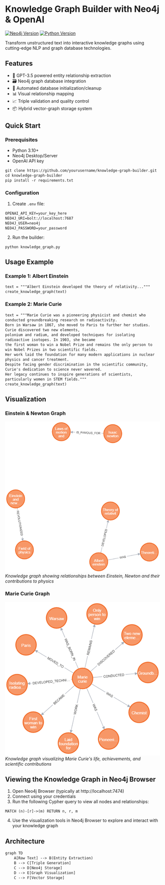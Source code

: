 # Knowledge Graph Builder with Neo4j & OpenAI

[![Neo4j Version](https://img.shields.io/badge/Neo4j-5.11.0-blue)](https://neo4j.com/)
[![Python Version](https://img.shields.io/badge/Python-3.10%2B-brightgreen)](https://python.org)

Transform unstructured text into interactive knowledge graphs using cutting-edge NLP and graph database technologies.

## Features
- 🧠 GPT-3.5 powered entity relationship extraction
- 🗃️ Neo4j graph database integration
- 🔄 Automated database initialization/cleanup
- 📊 Visual relationship mapping
- 📈 Triple validation and quality control
- 📦 Hybrid vector-graph storage system

## Quick Start
### Prerequisites
- Python 3.10+
- Neo4j Desktop/Server
- OpenAI API key

```
git clone https://github.com/yourusername/knowledge-graph-builder.git
cd knowledge-graph-builder
pip install -r requirements.txt
```

### Configuration
1. Create `.env` file:
```
OPENAI_API_KEY=your_key_here
NEO4J_URI=bolt://localhost:7687
NEO4J_USER=neo4j
NEO4J_PASSWORD=your_password
```

2. Run the builder:
```
python knowledge_graph.py
```

## Usage Example
### Example 1: Albert Einstein
```
text = """Albert Einstein developed the theory of relativity..."""
create_knowledge_graph(text)
```

### Example 2: Marie Curie
```
text = """Marie Curie was a pioneering physicist and chemist who conducted groundbreaking research on radioactivity.
Born in Warsaw in 1867, she moved to Paris to further her studies. Curie discovered two new elements,
polonium and radium, and developed techniques for isolating radioactive isotopes. In 1903, she became
the first woman to win a Nobel Prize and remains the only person to win Nobel Prizes in two scientific fields.
Her work laid the foundation for many modern applications in nuclear physics and cancer treatment.
Despite facing gender discrimination in the scientific community, Curie's dedication to science never wavered.
Her legacy continues to inspire generations of scientists, particularly women in STEM fields."""
create_knowledge_graph(text)
```


## Visualization

### Einstein & Newton Graph
![Einstein & Newton Knowledge Graph](https://github.com/jayesh55555/Knowledge_graph/blob/main/graph1.png)  
*Knowledge graph showing relationships between Einstein, Newton and their contributions to physics*

### Marie Curie Graph
![Marie Curie Knowledge Graph](https://github.com/jayesh55555/Knowledge_graph/blob/main/graph.png)  
*Knowledge graph visualizing Marie Curie's life, achievements, and scientific contributions*

## Viewing the Knowledge Graph in Neo4j Browser

1. Open Neo4j Browser (typically at http://localhost:7474)
2. Connect using your credentials
3. Run the following Cypher query to view all nodes and relationships:
```
MATCH (n)-[r]->(m) RETURN n, r, m
```
4. Use the visualization tools in Neo4j Browser to explore and interact with your knowledge graph

## Architecture
```
graph TD
    A[Raw Text] --> B(Entity Extraction)
    B --> C[Triple Generation]
    C --> D[Neo4j Storage]
    D --> E[Graph Visualization]
    C --> F[Vector Storage]
```


